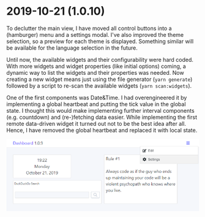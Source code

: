# 2019-10-21 (1.0.10)

To declutter the main view, I have moved all control buttons into a (hamburger) menu and a settings modal. I've also improved the theme selection, so a preview for each theme is displayed. Something similar will be available for the language selection in the future.

Until now, the available widgets and their configurability were hard coded. With more widgets and widget properties (like initial options) coming, a dynamic way to list the widgets and their properties was needed. Now creating a new widget means just using the file generator (`yarn generate`) followed by a script to re-scan the available widgets (`yarn scan:widgets`).

One of the first components was Date&Time. I had overengineered it by implementing a global heartbeat and putting the tick value in the global state. I thought this would make implementing further interval components (e.g. countdown) and (re-)fetching data easier. While implementing the first remote data-driven widget it turned out not to be the best idea after all. Hence, I have removed the global heartbeat and replaced it with local state.

![](../assets/img/1.0.10.png)
